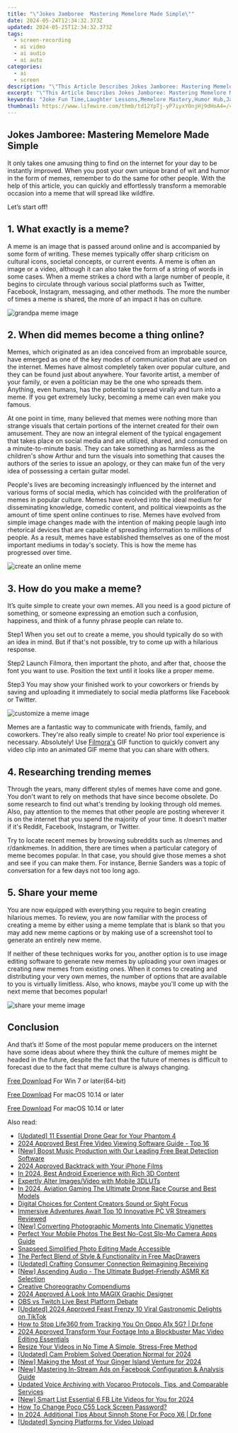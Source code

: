 ```yaml
---
title: "\"Jokes Jamboree  Mastering Memelore Made Simple\""
date: 2024-05-24T12:34:32.373Z
updated: 2024-05-25T12:34:32.373Z
tags: 
  - screen-recording
  - ai video
  - ai audio
  - ai auto
categories: 
  - ai
  - screen
description: "\"This Article Describes Jokes Jamboree: Mastering Memelore Made Simple\""
excerpt: "\"This Article Describes Jokes Jamboree: Mastering Memelore Made Simple\""
keywords: "Joke Fun Time,Laughter Lessons,Memelore Mastery,Humor Hub,Jamboree Giggle Guide,Pun Perfection,Chuckle Crafting"
thumbnail: https://www.lifewire.com/thmb/td12YpTj-yP7iyxYOnjHj9dHoA4=/400x300/filters:no_upscale():max_bytes(150000):strip_icc():format(webp)/streamfreesportsonline-5b1994178023b900364a81e5.jpg
---
```


## Jokes Jamboree: Mastering Memelore Made Simple

It only takes one amusing thing to find on the internet for your day to be instantly improved. When you post your own unique brand of wit and humor in the form of memes, remember to do the same for other people. With the help of this article, you can quickly and effortlessly transform a memorable occasion into a meme that will spread like wildfire.

Let’s start off!

## 1\. What exactly is a meme?

A meme is an image that is passed around online and is accompanied by some form of writing. These memes typically offer sharp criticism on cultural icons, societal concepts, or current events. A meme is often an image or a video, although it can also take the form of a string of words in some cases. When a meme strikes a chord with a large number of people, it begins to circulate through various social platforms such as Twitter, Facebook, Instagram, messaging, and other methods. The more the number of times a meme is shared, the more of an impact it has on culture.

![grandpa meme image](https://images.wondershare.com/filmora/article-images/2022/11/grandpa-meme-image.jpg)

## 2\. When did memes become a thing online?

Memes, which originated as an idea conceived from an improbable source, have emerged as one of the key modes of communication that are used on the internet. Memes have almost completely taken over popular culture, and they can be found just about anywhere. Your favorite artist, a member of your family, or even a politician may be the one who spreads them. Anything, even humans, has the potential to spread virally and turn into a meme. If you get extremely lucky, becoming a meme can even make you famous.

At one point in time, many believed that memes were nothing more than strange visuals that certain portions of the internet created for their own amusement. They are now an integral element of the typical engagement that takes place on social media and are utilized, shared, and consumed on a minute-to-minute basis. They can take something as harmless as the children's show Arthur and turn the visuals into something that causes the authors of the series to issue an apology, or they can make fun of the very idea of possessing a certain guitar model.

People's lives are becoming increasingly influenced by the internet and various forms of social media, which has coincided with the proliferation of memes in popular culture. Memes have evolved into the ideal medium for disseminating knowledge, comedic content, and political viewpoints as the amount of time spent online continues to rise. Memes have evolved from simple image changes made with the intention of making people laugh into rhetorical devices that are capable of spreading information to millions of people. As a result, memes have established themselves as one of the most important mediums in today's society. This is how the meme has progressed over time.

![create an online meme](https://images.wondershare.com/filmora/article-images/2022/11/create-an-online-meme.jpg)

## 3\. How do you make a meme?

It’s quite simple to create your own memes. All you need is a good picture of something, or someone expressing an emotion such a confusion, happiness, and think of a funny phrase people can relate to.

Step1 When you set out to create a meme, you should typically do so with an idea in mind. But if that's not possible, try to come up with a hilarious response.

Step2 Launch Filmora, then important the photo, and after that, choose the font you want to use. Position the text until it looks like a proper meme.

Step3 You may show your finished work to your coworkers or friends by saving and uploading it immediately to social media platforms like Facebook or Twitter.

![customize a meme image](https://images.wondershare.com/filmora/article-images/2022/11/customize-a-meme-image.jpg)

Memes are a fantastic way to communicate with friends, family, and coworkers. They're also really simple to create! No prior tool experience is necessary. Absolutely! Use [Filmora's](https://tools.techidaily.com/wondershare/filmora/download/) GIF function to quickly convert any video clip into an animated GIF meme that you can share with others.

## 4\. Researching trending memes

Through the years, many different styles of memes have come and gone. You don't want to rely on methods that have since become obsolete. Do some research to find out what's trending by looking through old memes. Also, pay attention to the memes that other people are posting wherever it is on the internet that you spend the majority of your time. It doesn't matter if it's Reddit, Facebook, Instagram, or Twitter.

Try to locate recent memes by browsing subreddits such as r/memes and r/dankmemes. In addition, there are times when a particular category of meme becomes popular. In that case, you should give those memes a shot and see if you can make them. For instance, Bernie Sanders was a topic of conversation for a few days not too long ago.

## 5\. Share your meme

You are now equipped with everything you require to begin creating hilarious memes. To review, you are now familiar with the process of creating a meme by either using a meme template that is blank so that you may add new meme captions or by making use of a screenshot tool to generate an entirely new meme.

If neither of these techniques works for you, another option is to use image editing software to generate new memes by uploading your own images or creating new memes from existing ones. When it comes to creating and distributing your very own memes, the number of options that are available to you is virtually limitless. Also, who knows, maybe you'll come up with the next meme that becomes popular!

![share your meme image](https://images.wondershare.com/filmora/article-images/2022/11/share-your-meme-image.jpg)

## Conclusion

And that’s it! Some of the most popular meme producers on the internet have some ideas about where they think the culture of memes might be headed in the future, despite the fact that the future of memes is difficult to forecast due to the fact that meme culture is always changing.

[Free Download](https://tools.techidaily.com/wondershare/filmora/download/) For Win 7 or later(64-bit)

[Free Download](https://tools.techidaily.com/wondershare/filmora/download/) For macOS 10.14 or later

[Free Download](https://tools.techidaily.com/wondershare/filmora/download/) For macOS 10.14 or later

<ins class="adsbygoogle"
     style="display:block"
     data-ad-format="autorelaxed"
     data-ad-client="ca-pub-7571918770474297"
     data-ad-slot="1223367746"></ins>

<ins class="adsbygoogle"
     style="display:block"
     data-ad-format="autorelaxed"
     data-ad-client="ca-pub-7571918770474297"
     data-ad-slot="1223367746"></ins>



<ins class="adsbygoogle"
     style="display:block"
     data-ad-client="ca-pub-7571918770474297"
     data-ad-slot="8358498916"
     data-ad-format="auto"
     data-full-width-responsive="true"></ins>


<span class="atpl-alsoreadstyle">Also read:</span>
<div><ul>
<li><a href="https://extra-information.techidaily.com/updated-11-essential-drone-gear-for-your-phantom-4/"><u>[Updated] 11 Essential Drone Gear for Your Phantom 4</u></a></li>
<li><a href="https://extra-information.techidaily.com/2024-approved-best-free-video-viewing-software-guide-top-16/"><u>2024 Approved  Best Free Video Viewing Software Guide - Top 16</u></a></li>
<li><a href="https://extra-information.techidaily.com/new-boost-music-production-with-our-leading-free-beat-detection-software/"><u>[New] Boost Music Production with Our Leading Free Beat Detection Software</u></a></li>
<li><a href="https://extra-information.techidaily.com/2024-approved-backtrack-with-your-iphone-films/"><u>2024 Approved  Backtrack with Your iPhone Films</u></a></li>
<li><a href="https://extra-information.techidaily.com/in-2024-best-android-experience-with-rich-3d-content/"><u>In 2024, Best Android Experience with Rich 3D Content</u></a></li>
<li><a href="https://extra-information.techidaily.com/expertly-alter-imagesvideo-with-mobile-3dluts/"><u>Expertly Alter Images/Video with Mobile 3DLUTs</u></a></li>
<li><a href="https://extra-information.techidaily.com/in-2024-aviation-gaming-the-ultimate-drone-race-course-and-best-models/"><u>In 2024, Aviation Gaming  The Ultimate Drone Race Course and Best Models</u></a></li>
<li><a href="https://extra-information.techidaily.com/digital-choices-for-content-creators-sound-or-sight-focus/"><u>Digital Choices for Content Creators  Sound or Sight Focus</u></a></li>
<li><a href="https://extra-information.techidaily.com/immersive-adventures-await-top-10-innovative-pc-vr-streamers-reviewed/"><u>Immersive Adventures Await  Top 10 Innovative PC VR Streamers Reviewed</u></a></li>
<li><a href="https://extra-information.techidaily.com/new-converting-photographic-moments-into-cinematic-vignettes/"><u>[New] Converting Photographic Moments Into Cinematic Vignettes</u></a></li>
<li><a href="https://extra-information.techidaily.com/perfect-your-mobile-photos-the-best-no-cost-slo-mo-camera-apps-guide/"><u>Perfect Your Mobile Photos  The Best No-Cost Slo-Mo Camera Apps Guide</u></a></li>
<li><a href="https://extra-information.techidaily.com/snapseed-simplified-photo-editing-made-accessible/"><u>Snapseed Simplified  Photo Editing Made Accessible</u></a></li>
<li><a href="https://extra-information.techidaily.com/the-perfect-blend-of-style-and-functionality-in-free-macdrawers/"><u>The Perfect Blend of Style & Functionality in Free MacDrawers</u></a></li>
<li><a href="https://extra-information.techidaily.com/updated-crafting-consumer-connection-reimagining-receiving/"><u>[Updated] Crafting Consumer Connection  Reimagining Receiving</u></a></li>
<li><a href="https://extra-information.techidaily.com/new-ascending-audio-the-ultimate-budget-friendly-asmr-kit-selection/"><u>[New] Ascending Audio - The Ultimate Budget-Friendly ASMR Kit Selection</u></a></li>
<li><a href="https://extra-information.techidaily.com/creative-choreography-compendiums/"><u>Creative Choreography Compendiums</u></a></li>
<li><a href="https://extra-information.techidaily.com/2024-approved-a-look-into-magix-graphic-designer/"><u>2024 Approved  A Look Into MAGIX Graphic Designer</u></a></li>
<li><a href="https://visual-screen-recording.techidaily.com/obs-vs-twitch-live-best-platform-debate/"><u>OBS vs Twitch Live  Best Platform Debate</u></a></li>
<li><a href="https://tiktok-clips.techidaily.com/updated-2024-approved-feast-frenzy-10-viral-gastronomic-delights-on-tiktok/"><u>[Updated] 2024 Approved  Feast Frenzy  10 Viral Gastronomic Delights on TikTok</u></a></li>
<li><a href="https://change-location.techidaily.com/how-to-stop-life360-from-tracking-you-on-oppo-a1x-5g-drfone-by-drfone-virtual-android/"><u>How to Stop Life360 from Tracking You On Oppo A1x 5G? | Dr.fone</u></a></li>
<li><a href="https://ai-video-apps.techidaily.com/2024-approved-transform-your-footage-into-a-blockbuster-mac-video-editing-essentials/"><u>2024 Approved Transform Your Footage Into a Blockbuster Mac Video Editing Essentials</u></a></li>
<li><a href="https://video-ai-editor.techidaily.com/resize-your-videos-in-no-time-a-simple-stress-free-method/"><u>Resize Your Videos in No Time A Simple, Stress-Free Method</u></a></li>
<li><a href="https://desktop-recording.techidaily.com/updated-cam-problem-solved-operation-normal-for-2024/"><u>[Updated] Cam Problem Solved  Operation Normal for 2024</u></a></li>
<li><a href="https://screen-capture.techidaily.com/new-making-the-most-of-your-ginger-island-venture-for-2024/"><u>[New] Making the Most of Your Ginger Island Venture for 2024</u></a></li>
<li><a href="https://facebook-video-content.techidaily.com/new-mastering-in-stream-ads-on-facebook-configuration-and-analysis-guide/"><u>[New] Mastering In-Stream Ads on Facebook  Configuration & Analysis Guide</u></a></li>
<li><a href="https://sound-optimizing.techidaily.com/updated-voice-archiving-with-vocaroo-protocols-tips-and-comparable-services/"><u>Updated Voice Archiving with Vocaroo Protocols, Tips, and Comparable Services</u></a></li>
<li><a href="https://facebook-videos.techidaily.com/new-smart-list-essential-6-fb-lite-videos-for-you-for-2024/"><u>[New] Smart List  Essential 6 FB Lite Videos for You for 2024</u></a></li>
<li><a href="https://easy-unlock-android.techidaily.com/how-to-change-poco-c55-lock-screen-password-by-drfone-android/"><u>How To Change Poco C55 Lock Screen Password?</u></a></li>
<li><a href="https://pokemon-go-android.techidaily.com/in-2024-additional-tips-about-sinnoh-stone-for-poco-x6-drfone-by-drfone-virtual-android/"><u>In 2024, Additional Tips About Sinnoh Stone For Poco X6 | Dr.fone</u></a></li>
<li><a href="https://twitter-videos.techidaily.com/updated-syncing-platforms-for-video-upload/"><u>[Updated] Syncing Platforms for Video Upload</u></a></li>
</ul></div>

